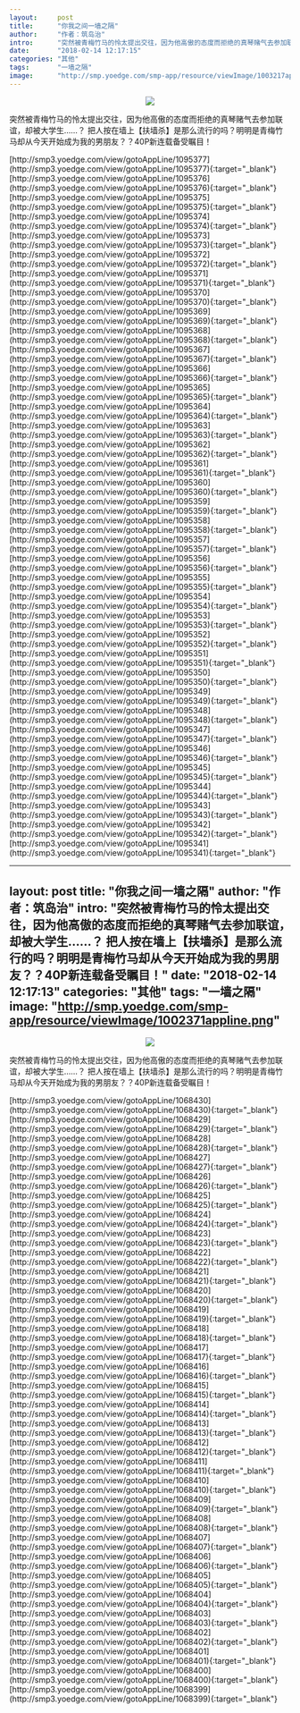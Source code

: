 ```yaml
---
layout:     post
title:      "你我之间一墙之隔"
author:     "作者：筑岛治"
intro:      "突然被青梅竹马的怜太提出交往，因为他高傲的态度而拒绝的真琴赌气去参加联谊，却被大学生……？ 把人按在墙上【扶墙杀】是那么流行的吗？明明是青梅竹马却从今天开始成为我的男朋友？？40P新连载备受瞩目！"
date:       "2018-02-14 12:17:15"
categories: "其他"
tags:       "一墙之隔"
image:      "http://smp.yoedge.com/smp-app/resource/viewImage/1003217appline.png"
---
```

<div style="text-align: center">
<p><img src="http://smp.yoedge.com/smp-app/resource/viewImage/1003217appline.png"/></p>
</div>
<p class="post-meta">
<span>突然被青梅竹马的怜太提出交往，因为他高傲的态度而拒绝的真琴赌气去参加联谊，却被大学生……？ 把人按在墙上【扶墙杀】是那么流行的吗？明明是青梅竹马却从今天开始成为我的男朋友？？40P新连载备受瞩目！</span>
</p>
[http://smp3.yoedge.com/view/gotoAppLine/1095377](http://smp3.yoedge.com/view/gotoAppLine/1095377){:target="_blank"}
[http://smp3.yoedge.com/view/gotoAppLine/1095376](http://smp3.yoedge.com/view/gotoAppLine/1095376){:target="_blank"}
[http://smp3.yoedge.com/view/gotoAppLine/1095375](http://smp3.yoedge.com/view/gotoAppLine/1095375){:target="_blank"}
[http://smp3.yoedge.com/view/gotoAppLine/1095374](http://smp3.yoedge.com/view/gotoAppLine/1095374){:target="_blank"}
[http://smp3.yoedge.com/view/gotoAppLine/1095373](http://smp3.yoedge.com/view/gotoAppLine/1095373){:target="_blank"}
[http://smp3.yoedge.com/view/gotoAppLine/1095372](http://smp3.yoedge.com/view/gotoAppLine/1095372){:target="_blank"}
[http://smp3.yoedge.com/view/gotoAppLine/1095371](http://smp3.yoedge.com/view/gotoAppLine/1095371){:target="_blank"}
[http://smp3.yoedge.com/view/gotoAppLine/1095370](http://smp3.yoedge.com/view/gotoAppLine/1095370){:target="_blank"}
[http://smp3.yoedge.com/view/gotoAppLine/1095369](http://smp3.yoedge.com/view/gotoAppLine/1095369){:target="_blank"}
[http://smp3.yoedge.com/view/gotoAppLine/1095368](http://smp3.yoedge.com/view/gotoAppLine/1095368){:target="_blank"}
[http://smp3.yoedge.com/view/gotoAppLine/1095367](http://smp3.yoedge.com/view/gotoAppLine/1095367){:target="_blank"}
[http://smp3.yoedge.com/view/gotoAppLine/1095366](http://smp3.yoedge.com/view/gotoAppLine/1095366){:target="_blank"}
[http://smp3.yoedge.com/view/gotoAppLine/1095365](http://smp3.yoedge.com/view/gotoAppLine/1095365){:target="_blank"}
[http://smp3.yoedge.com/view/gotoAppLine/1095364](http://smp3.yoedge.com/view/gotoAppLine/1095364){:target="_blank"}
[http://smp3.yoedge.com/view/gotoAppLine/1095363](http://smp3.yoedge.com/view/gotoAppLine/1095363){:target="_blank"}
[http://smp3.yoedge.com/view/gotoAppLine/1095362](http://smp3.yoedge.com/view/gotoAppLine/1095362){:target="_blank"}
[http://smp3.yoedge.com/view/gotoAppLine/1095361](http://smp3.yoedge.com/view/gotoAppLine/1095361){:target="_blank"}
[http://smp3.yoedge.com/view/gotoAppLine/1095360](http://smp3.yoedge.com/view/gotoAppLine/1095360){:target="_blank"}
[http://smp3.yoedge.com/view/gotoAppLine/1095359](http://smp3.yoedge.com/view/gotoAppLine/1095359){:target="_blank"}
[http://smp3.yoedge.com/view/gotoAppLine/1095358](http://smp3.yoedge.com/view/gotoAppLine/1095358){:target="_blank"}
[http://smp3.yoedge.com/view/gotoAppLine/1095357](http://smp3.yoedge.com/view/gotoAppLine/1095357){:target="_blank"}
[http://smp3.yoedge.com/view/gotoAppLine/1095356](http://smp3.yoedge.com/view/gotoAppLine/1095356){:target="_blank"}
[http://smp3.yoedge.com/view/gotoAppLine/1095355](http://smp3.yoedge.com/view/gotoAppLine/1095355){:target="_blank"}
[http://smp3.yoedge.com/view/gotoAppLine/1095354](http://smp3.yoedge.com/view/gotoAppLine/1095354){:target="_blank"}
[http://smp3.yoedge.com/view/gotoAppLine/1095353](http://smp3.yoedge.com/view/gotoAppLine/1095353){:target="_blank"}
[http://smp3.yoedge.com/view/gotoAppLine/1095352](http://smp3.yoedge.com/view/gotoAppLine/1095352){:target="_blank"}
[http://smp3.yoedge.com/view/gotoAppLine/1095351](http://smp3.yoedge.com/view/gotoAppLine/1095351){:target="_blank"}
[http://smp3.yoedge.com/view/gotoAppLine/1095350](http://smp3.yoedge.com/view/gotoAppLine/1095350){:target="_blank"}
[http://smp3.yoedge.com/view/gotoAppLine/1095349](http://smp3.yoedge.com/view/gotoAppLine/1095349){:target="_blank"}
[http://smp3.yoedge.com/view/gotoAppLine/1095348](http://smp3.yoedge.com/view/gotoAppLine/1095348){:target="_blank"}
[http://smp3.yoedge.com/view/gotoAppLine/1095347](http://smp3.yoedge.com/view/gotoAppLine/1095347){:target="_blank"}
[http://smp3.yoedge.com/view/gotoAppLine/1095346](http://smp3.yoedge.com/view/gotoAppLine/1095346){:target="_blank"}
[http://smp3.yoedge.com/view/gotoAppLine/1095345](http://smp3.yoedge.com/view/gotoAppLine/1095345){:target="_blank"}
[http://smp3.yoedge.com/view/gotoAppLine/1095344](http://smp3.yoedge.com/view/gotoAppLine/1095344){:target="_blank"}
[http://smp3.yoedge.com/view/gotoAppLine/1095343](http://smp3.yoedge.com/view/gotoAppLine/1095343){:target="_blank"}
[http://smp3.yoedge.com/view/gotoAppLine/1095342](http://smp3.yoedge.com/view/gotoAppLine/1095342){:target="_blank"}
[http://smp3.yoedge.com/view/gotoAppLine/1095341](http://smp3.yoedge.com/view/gotoAppLine/1095341){:target="_blank"}


---
layout:     post
title:      "你我之间一墙之隔"
author:     "作者：筑岛治"
intro:      "突然被青梅竹马的怜太提出交往，因为他高傲的态度而拒绝的真琴赌气去参加联谊，却被大学生……？ 把人按在墙上【扶墙杀】是那么流行的吗？明明是青梅竹马却从今天开始成为我的男朋友？？40P新连载备受瞩目！"
date:       "2018-02-14 12:17:13"
categories: "其他"
tags:       "一墙之隔"
image:      "http://smp.yoedge.com/smp-app/resource/viewImage/1002371appline.png"
---
<div style="text-align: center">
<p><img src="http://smp.yoedge.com/smp-app/resource/viewImage/1002371appline.png"/></p>
</div>
<p class="post-meta">
<span>突然被青梅竹马的怜太提出交往，因为他高傲的态度而拒绝的真琴赌气去参加联谊，却被大学生……？ 把人按在墙上【扶墙杀】是那么流行的吗？明明是青梅竹马却从今天开始成为我的男朋友？？40P新连载备受瞩目！</span>
</p>
[http://smp3.yoedge.com/view/gotoAppLine/1068430](http://smp3.yoedge.com/view/gotoAppLine/1068430){:target="_blank"}
[http://smp3.yoedge.com/view/gotoAppLine/1068429](http://smp3.yoedge.com/view/gotoAppLine/1068429){:target="_blank"}
[http://smp3.yoedge.com/view/gotoAppLine/1068428](http://smp3.yoedge.com/view/gotoAppLine/1068428){:target="_blank"}
[http://smp3.yoedge.com/view/gotoAppLine/1068427](http://smp3.yoedge.com/view/gotoAppLine/1068427){:target="_blank"}
[http://smp3.yoedge.com/view/gotoAppLine/1068426](http://smp3.yoedge.com/view/gotoAppLine/1068426){:target="_blank"}
[http://smp3.yoedge.com/view/gotoAppLine/1068425](http://smp3.yoedge.com/view/gotoAppLine/1068425){:target="_blank"}
[http://smp3.yoedge.com/view/gotoAppLine/1068424](http://smp3.yoedge.com/view/gotoAppLine/1068424){:target="_blank"}
[http://smp3.yoedge.com/view/gotoAppLine/1068423](http://smp3.yoedge.com/view/gotoAppLine/1068423){:target="_blank"}
[http://smp3.yoedge.com/view/gotoAppLine/1068422](http://smp3.yoedge.com/view/gotoAppLine/1068422){:target="_blank"}
[http://smp3.yoedge.com/view/gotoAppLine/1068421](http://smp3.yoedge.com/view/gotoAppLine/1068421){:target="_blank"}
[http://smp3.yoedge.com/view/gotoAppLine/1068420](http://smp3.yoedge.com/view/gotoAppLine/1068420){:target="_blank"}
[http://smp3.yoedge.com/view/gotoAppLine/1068419](http://smp3.yoedge.com/view/gotoAppLine/1068419){:target="_blank"}
[http://smp3.yoedge.com/view/gotoAppLine/1068418](http://smp3.yoedge.com/view/gotoAppLine/1068418){:target="_blank"}
[http://smp3.yoedge.com/view/gotoAppLine/1068417](http://smp3.yoedge.com/view/gotoAppLine/1068417){:target="_blank"}
[http://smp3.yoedge.com/view/gotoAppLine/1068416](http://smp3.yoedge.com/view/gotoAppLine/1068416){:target="_blank"}
[http://smp3.yoedge.com/view/gotoAppLine/1068415](http://smp3.yoedge.com/view/gotoAppLine/1068415){:target="_blank"}
[http://smp3.yoedge.com/view/gotoAppLine/1068414](http://smp3.yoedge.com/view/gotoAppLine/1068414){:target="_blank"}
[http://smp3.yoedge.com/view/gotoAppLine/1068413](http://smp3.yoedge.com/view/gotoAppLine/1068413){:target="_blank"}
[http://smp3.yoedge.com/view/gotoAppLine/1068412](http://smp3.yoedge.com/view/gotoAppLine/1068412){:target="_blank"}
[http://smp3.yoedge.com/view/gotoAppLine/1068411](http://smp3.yoedge.com/view/gotoAppLine/1068411){:target="_blank"}
[http://smp3.yoedge.com/view/gotoAppLine/1068410](http://smp3.yoedge.com/view/gotoAppLine/1068410){:target="_blank"}
[http://smp3.yoedge.com/view/gotoAppLine/1068409](http://smp3.yoedge.com/view/gotoAppLine/1068409){:target="_blank"}
[http://smp3.yoedge.com/view/gotoAppLine/1068408](http://smp3.yoedge.com/view/gotoAppLine/1068408){:target="_blank"}
[http://smp3.yoedge.com/view/gotoAppLine/1068407](http://smp3.yoedge.com/view/gotoAppLine/1068407){:target="_blank"}
[http://smp3.yoedge.com/view/gotoAppLine/1068406](http://smp3.yoedge.com/view/gotoAppLine/1068406){:target="_blank"}
[http://smp3.yoedge.com/view/gotoAppLine/1068405](http://smp3.yoedge.com/view/gotoAppLine/1068405){:target="_blank"}
[http://smp3.yoedge.com/view/gotoAppLine/1068404](http://smp3.yoedge.com/view/gotoAppLine/1068404){:target="_blank"}
[http://smp3.yoedge.com/view/gotoAppLine/1068403](http://smp3.yoedge.com/view/gotoAppLine/1068403){:target="_blank"}
[http://smp3.yoedge.com/view/gotoAppLine/1068402](http://smp3.yoedge.com/view/gotoAppLine/1068402){:target="_blank"}
[http://smp3.yoedge.com/view/gotoAppLine/1068401](http://smp3.yoedge.com/view/gotoAppLine/1068401){:target="_blank"}
[http://smp3.yoedge.com/view/gotoAppLine/1068400](http://smp3.yoedge.com/view/gotoAppLine/1068400){:target="_blank"}
[http://smp3.yoedge.com/view/gotoAppLine/1068399](http://smp3.yoedge.com/view/gotoAppLine/1068399){:target="_blank"}



